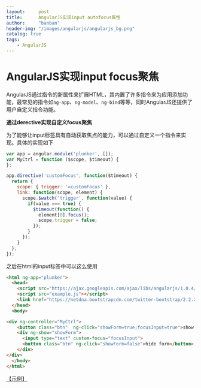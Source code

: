 ```yaml
---
layout:     post
title:      AngularJS实现input autofocus属性
author:     "banban"
header-img: "/images/angularjs/angularjs_bg.png"
catalog: true
tags:
    - AngularJS
---
```



# AngularJS实现input focus聚焦

AngularJS通过指令的新属性来扩展HTML，其内置了许多指令来为应用添加功能，最常见的指令如`ng-app`、`ng-model`、`ng-bind`等等，同时AngularJS还提供了用户自定义指令功能。

**通过derective实现自定义focus聚焦**

为了能够让input标签具有自动获取焦点的能力，可以通过自定义一个指令来实现。具体的实现如下

```js
var app = angular.module('plunker', []);
var MyCtrl = function ($scope, $timeout) {
};

app.directive('customFocus', function($timeout) {
  return {
    scope: { trigger: '=customFocus' },
    link: function(scope, element) {
      scope.$watch('trigger', function(value) {
        if(value === true) { 
          $timeout(function() {
            element[0].focus();
            scope.trigger = false;
          });
        }
      });
    }
  };
});
```

之后在html的input标签中可以这么使用
```html
<html ng-app="plunker">
  <head>
    <script src="https://ajax.googleapis.com/ajax/libs/angularjs/1.0.4/angular.js"></script>
    <script src="example.js"></script>
    <link href="https://netdna.bootstrapcdn.com/twitter-bootstrap/2.2.2/css/bootstrap-combined.min.css" rel="stylesheet">
  </head>
  <body>

<div ng-controller="MyCtrl">
    <button class="btn"  ng-click="showForm=true;focusInput=true">show form and focus input</button>
    <div ng-show="showForm">
      <input type="text" custom-focus="focusInput">
      <button class="btn" ng-click="showForm=false">hide form</button>
    </div>
</div>
  </body>
</html>
```
[【示例】](https://codepen.io/marco27384/pen/GqgZXo)
